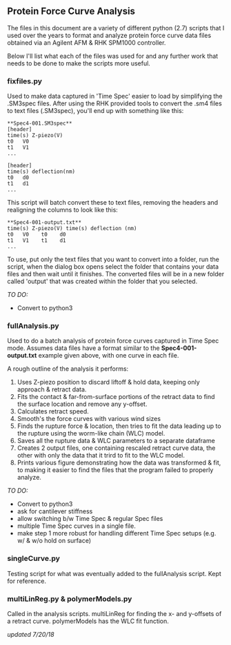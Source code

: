 ## Protein Force Curve Analysis
The files in this document are a variety of different python (2.7) scripts that
I used over the years to format and analyze protein force curve data files
obtained via an Agilent AFM & RHK SPM1000 controller.

Below I'll list what each of the files was used for and any further work that
needs to be done to make the scripts more useful.

### fixfiles.py
Used to make data captured in 'Time Spec' easier to load by simplifying the
.SM3spec files. After using the RHK provided tools to convert the .sm4 files to
text files (.SM3spec), you'll end up with something like this:

    **Spec4-001.SM3spec**
    [header]
    time(s) Z-piezo(V)
    t0   V0
    t1   V1
    ...

    [header]
    time(s) deflection(nm)
    t0   d0
    t1   d1
    ...

This script will batch convert these to text files, removing the headers and
realigning the columns to look like this:

    **Spec4-001-output.txt**
    time(s) Z-piezo(V) time(s) deflection (nm)
    t0   V0    t0    d0
    t1   V1    t1    d1
    ...

To use, put only the text files that you want to convert into a folder, run the
script, when the dialog box opens select the folder that contains your data
files and then wait until it finishes. The converted files will be in a new
folder called 'output' that was created within the folder that you selected.

*TO DO:*
- Convert to python3

### fullAnalysis.py
Used to do a batch analysis of protein force curves captured in Time Spec mode.
Assumes data files have a format similar to the **Spec4-001-output.txt**
example given above, with one curve in each file.

A rough outline of the analysis it performs:
1. Uses Z-piezo position to discard liftoff & hold data, keeping only approach
& retract data.
2. Fits the contact & far-from-surface portions of the retract data to find the
surface location and remove any y-offset.
3. Calculates retract speed.
4. Smooth's the force curves with various wind sizes
5. Finds the rupture force & location, then tries to fit the data leading up to
the rupture using the worm-like chain (WLC) model.
6. Saves all the rupture data & WLC parameters to a separate dataframe
7. Creates 2 output files, one containing rescaled retract curve data, the other
with only the data that it trird to fit to the WLC model.
8. Prints various figure demonstrating how the data was transformed & fit, to
making it easier to find the files that the program failed to properly analyze.

*TO DO:*
- Convert to python3
- ask for cantilever stiffness
- allow switching b/w Time Spec & regular Spec files
- multiple Time Spec curves in a single file.
- make step 1 more robust for handling different Time Spec setups (e.g. w/ & w/o
  hold on surface)

### singleCurve.py
Testing script for what was eventually added to the fullAnalysis script. Kept
for reference.

### multiLinReg.py & polymerModels.py
Called in the analysis scripts. multiLinReg for finding the x- and y-offsets of
a retract curve. polymerModels has the WLC fit function.

*updated 7/20/18*

